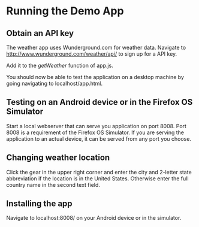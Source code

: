 # Running the Demo App

## Obtain an API key

The weather app uses Wunderground.com for weather data. Navigate to
http://www.wunderground.com/weather/api/ to sign up for a API key.

Add it to the _getWeather_ function of app.js.

You should now be able to test the application on a desktop machine by
going navigating to localhost/app.html.

## Testing on an Android device or in the Firefox OS Simulator

Start a local webserver that can serve you application on port 8008.
Port 8008 is a requirement of the Firefox OS Simulator. If you are
serving the application to an actual device, it can be served from any
port you choose.

## Changing weather location

Click the gear in the upper right corner and enter the city and 2-letter
state abbreviation if
the location is in the United States. Otherwise enter the full country
name in the second text field. 

## Installing the app

Navigate to localhost:8008/ on your Android device or in the simulator.
